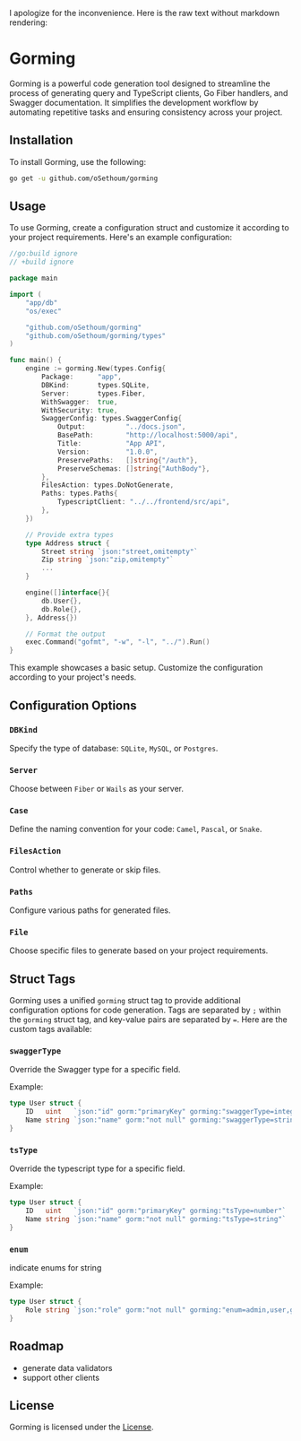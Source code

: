 I apologize for the inconvenience. Here is the raw text without markdown rendering:

# Gorming

Gorming is a powerful code generation tool designed to streamline the process of generating query and TypeScript clients, Go Fiber handlers, and Swagger documentation. It simplifies the development workflow by automating repetitive tasks and ensuring consistency across your project.

## Installation

To install Gorming, use the following:

```bash
go get -u github.com/oSethoum/gorming
```

## Usage

To use Gorming, create a configuration struct and customize it according to your project requirements. Here's an example configuration:

```go
//go:build ignore
// +build ignore

package main

import (
	"app/db"
	"os/exec"

	"github.com/oSethoum/gorming"
	"github.com/oSethoum/gorming/types"
)

func main() {
	engine := gorming.New(types.Config{
		Package:      "app",
		DBKind:       types.SQLite,
		Server:       types.Fiber,
		WithSwagger:  true,
		WithSecurity: true,
		SwaggerConfig: types.SwaggerConfig{
			Output:          "../docs.json",
			BasePath:        "http://localhost:5000/api",
			Title:           "App API",
			Version:         "1.0.0",
			PreservePaths:   []string{"/auth"},
			PreserveSchemas: []string{"AuthBody"},
		},
		FilesAction: types.DoNotGenerate,
		Paths: types.Paths{
			TypescriptClient: "../../frontend/src/api",
		},
	})

    // Provide extra types
    type Address struct {
        Street string `json:"street,omitempty"`
        Zip string `json:"zip,omitempty"`
        ...
    }

	engine([]interface{}{
		db.User{},
		db.Role{},
	}, Address{})

	// Format the output
	exec.Command("gofmt", "-w", "-l", "../").Run()
}
```

This example showcases a basic setup. Customize the configuration according to your project's needs.

## Configuration Options

### `DBKind`

Specify the type of database: `SQLite`, `MySQL`, or `Postgres`.

### `Server`

Choose between `Fiber` or `Wails` as your server.

### `Case`

Define the naming convention for your code: `Camel`, `Pascal`, or `Snake`.

### `FilesAction`

Control whether to generate or skip files.

### `Paths`

Configure various paths for generated files.

### `File`

Choose specific files to generate based on your project requirements.

## Struct Tags

Gorming uses a unified `gorming` struct tag to provide additional configuration options for code generation. Tags are separated by `;` within the `gorming` struct tag, and key-value pairs are separated by `=`. Here are the custom tags available:

### `swaggerType`

Override the Swagger type for a specific field.

Example:

```go
type User struct {
    ID   uint   `json:"id" gorm:"primaryKey" gorming:"swaggerType=integer"`
    Name string `json:"name" gorm:"not null" gorming:"swaggerType=string"`
}
```
### `tsType`

Override the typescript type for a specific field.

Example:

```go
type User struct {
    ID   uint   `json:"id" gorm:"primaryKey" gorming:"tsType=number"`
    Name string `json:"name" gorm:"not null" gorming:"tsType=string"`
}

```

### `enum`

indicate enums for string

Example:

```go
type User struct {
    Role string `json:"role" gorm:"not null" gorming:"enum=admin,user,guest"`
}

```

## Roadmap

-   generate data validators
-   support other clients

## License

Gorming is licensed under the [License](LICENSE).
